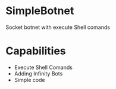# SimpleBotnet
Socket botnet with execute Shell comands

# Capabilities
 - Execute Shell Сomands
 - Adding Infinity Bots
 - Simple code
